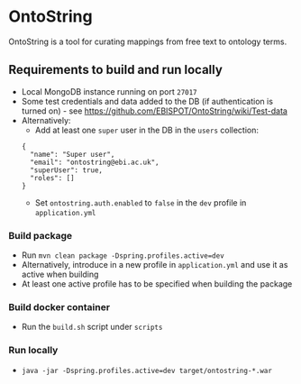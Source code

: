 # OntoString

OntoString is a tool for curating mappings from free text to ontology terms.

## Requirements to build and run locally

* Local MongoDB instance running on port `27017`
* Some test credentials and data added to the DB (if authentication is turned on) - see https://github.com/EBISPOT/OntoString/wiki/Test-data
* Alternatively:
  * Add at least one `super` user in the DB in the `users` collection:
  ```
  {
    "name": "Super user",
    "email": "ontostring@ebi.ac.uk",
    "superUser": true,
    "roles": []
  }
  ```
  * Set `ontostring.auth.enabled` to `false` in the `dev` profile in `application.yml`

### Build package

* Run `mvn clean package -Dspring.profiles.active=dev`
* Alternatively, introduce in a new profile in `application.yml` and use it as active when building
* At least one active profile has to be specified when building the package

### Build docker container
* Run the `build.sh` script under `scripts`

### Run locally
* `java -jar -Dspring.profiles.active=dev target/ontostring-*.war`

